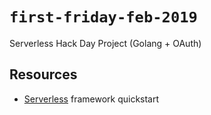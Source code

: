 # `first-friday-feb-2019`

Serverless Hack Day Project (Golang + OAuth)

## Resources

- [Serverless][1] framework quickstart

[1]: https://serverless.com/framework/docs/providers/aws/guide/quick-start/
